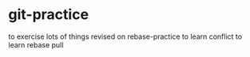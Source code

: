 # git-practice
to exercise lots of things
revised on rebase-practice to learn conflict
to learn rebase pull
